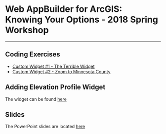 # Web AppBuilder for ArcGIS: Knowing Your Options - 2018 Spring Workshop
___

## Coding Exercises ##
- [Custom Widget #1 - The Terrible Widget][lab1]
- [Custom Widget #2 - Zoom to Minnesota County][lab2]

## Adding Elevation Profile Widget ##
The widget can be found [here](https://community.esri.com/docs/DOC-3342-elevation-profile-widget-version-23-02142017)

## Slides ##
The PowerPoint slides are located [here][slides]

[lab1]: ./Exercises/widget1.md
[lab2]: ./Exercises/widget2.md
[slides]: ./Exercises/widget2.md
